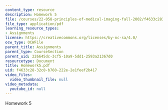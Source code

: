 ```yaml
---
content_type: resource
description: Homework 5
file: /courses/22-058-principles-of-medical-imaging-fall-2002/f4633c2832c8b760222e2e1feef2b417_Homework5.pdf
file_type: application/pdf
learning_resource_types:
- Assignments
license: https://creativecommons.org/licenses/by-nc-sa/4.0/
ocw_type: OCWFile
parent_title: Assignments
parent_type: CourseSection
parent_uid: 226645dc-3cf5-10a9-5dd1-2593a21367d0
resourcetype: Document
title: Homework5.pdf
uid: f4633c28-32c8-b760-222e-2e1feef2b417
video_files:
  video_thumbnail_file: null
video_metadata:
  youtube_id: null
---
```

Homework 5